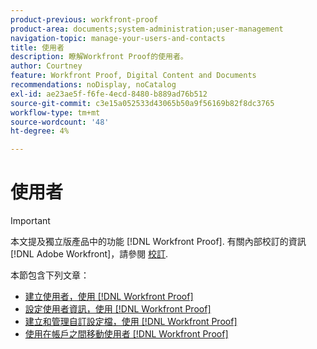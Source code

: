 ```yaml
---
product-previous: workfront-proof
product-area: documents;system-administration;user-management
navigation-topic: manage-your-users-and-contacts
title: 使用者
description: 瞭解Workfront Proof的使用者。
author: Courtney
feature: Workfront Proof, Digital Content and Documents
recommendations: noDisplay, noCatalog
exl-id: ae23ae5f-f6fe-4ecd-8480-b889ad76b512
source-git-commit: c3e15a052533d43065b50a9f56169b82f8dc3765
workflow-type: tm+mt
source-wordcount: '48'
ht-degree: 4%

---
```


# 使用者

>[!IMPORTANT]
>
>本文提及獨立版產品中的功能 [!DNL Workfront Proof]. 有關內部校訂的資訊 [!DNL Adobe Workfront]，請參閱 [校訂](../../../review-and-approve-work/proofing/proofing.md).

本節包含下列文章：

* [建立使用者，使用 [!DNL Workfront Proof]](../../../workfront-proof/wp-mnguserscontacts/users/create-users.md)
* [設定使用者資訊，使用 [!DNL Workfront Proof]](../../../workfront-proof/wp-mnguserscontacts/users/configure-user-info.md)
* [建立和管理自訂設定檔，使用 [!DNL Workfront Proof]](../../../workfront-proof/wp-mnguserscontacts/users/create-and-manage-custom-profiles.md)
* [使用在帳戶之間移動使用者 [!DNL Workfront Proof]](../../../workfront-proof/wp-mnguserscontacts/users/move-users-between-accounts.md)
